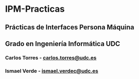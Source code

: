 # IPM-Practicas
## Prácticas de Interfaces Persona Máquina
## Grado en Ingeniería Informática UDC

### Carlos Torres - carlos.torres@udc.es
### Ismael Verde - ismael.verdec@udc.es
